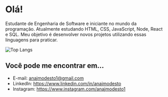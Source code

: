 # Olá!

Estudante de Engenharia de Software e iniciante no mundo da programação. Atualmente estudando HTML, CSS, JavaScript, Node, React e SQL. Meu objetivo é desenvolver novos projetos utilizando essas linguagens para praticar.

![Top Langs](https://github-readme-stats.vercel.app/api/top-langs/?username=anajmodesto&layout=compact)

## Você pode me encontrar em...

- E-mail: anajmodesto1@gmail.com
- LinkedIn: https://www.linkedin.com/in/anajmodesto
- Instagram: https://www.instagram.com/anajmodesto1
